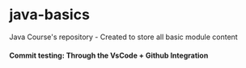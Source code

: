 # java-basics
Java Course's repository - Created to store all basic module content
#### Commit testing: Through the VsCode + Github Integration